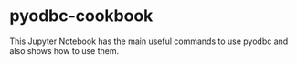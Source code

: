 # pyodbc-cookbook
This Jupyter Notebook has the main useful commands to use pyodbc and also shows how to use them.

